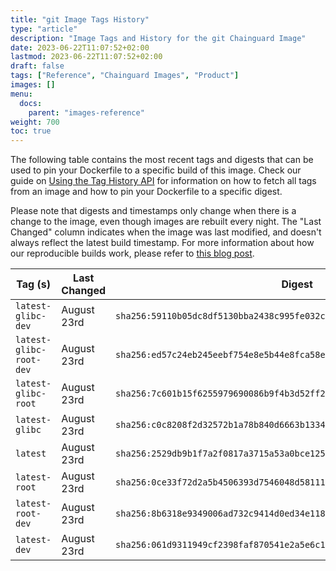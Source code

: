```yaml
---
title: "git Image Tags History"
type: "article"
description: "Image Tags and History for the git Chainguard Image"
date: 2023-06-22T11:07:52+02:00
lastmod: 2023-06-22T11:07:52+02:00
draft: false
tags: ["Reference", "Chainguard Images", "Product"]
images: []
menu:
  docs:
    parent: "images-reference"
weight: 700
toc: true
---
```


The following table contains the most recent tags and digests that can be used to pin your Dockerfile to a specific build of this image. Check our guide on [Using the Tag History API](/chainguard/chainguard-images/using-the-tag-history-api/) for information on how to fetch all tags from an image and how to pin your Dockerfile to a specific digest.

Please note that digests and timestamps only change when there is a change to the image, even though images are rebuilt every night. The "Last Changed" column indicates when the image was last modified, and doesn't always reflect the latest build timestamp. For more information about how our reproducible builds work, please refer to [this blog post](https://www.chainguard.dev/unchained/reproducing-chainguards-reproducible-image-builds).

| Tag (s)                  | Last Changed | Digest                                                                    |
|--------------------------|--------------|---------------------------------------------------------------------------|
|  `latest-glibc-dev`      | August 23rd  | `sha256:59110b05dc8df5130bba2438c995fe032c3ecaead819035bc8c0d00ea051a73e` |
|  `latest-glibc-root-dev` | August 23rd  | `sha256:ed57c24eb245eebf754e8e5b44e8fca58e39e150b16bcf6f6ac015fb3c5522ef` |
|  `latest-glibc-root`     | August 23rd  | `sha256:7c601b15f6255979690086b9f4b3d52ff23b5c062791a0aabd9c9135ae8e3658` |
|  `latest-glibc`          | August 23rd  | `sha256:c0c8208f2d32572b1a78b840d6663b1334c3db867eb2d86fc65244bf4660dead` |
|  `latest`                | August 23rd  | `sha256:2529db9b1f7a2f0817a3715a53a0bce125f4ac241a67e5745072cd1912523f7b` |
|  `latest-root`           | August 23rd  | `sha256:0ce33f72d2a5b4506393d7546048d58111e01bd0c309d95cace436bffda6592b` |
|  `latest-root-dev`       | August 23rd  | `sha256:8b6318e9349006ad732c9414d0ed34e11859e98c81abae72ca549f9295f9b91f` |
|  `latest-dev`            | August 23rd  | `sha256:061d9311949cf2398faf870541e2a5e6c11c89a88c273a90bc7844f7c19dd6b7` |
